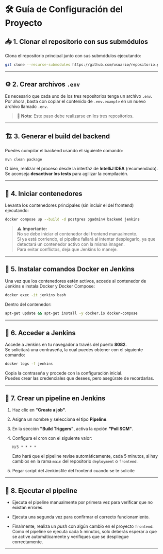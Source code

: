 
# 🛠️ Guía de Configuración del Proyecto

## 📥 1. Clonar el repositorio con sus submódulos

Clona el repositorio principal junto con sus submódulos ejecutando:

```bash
git clone --recurse-submodules https://github.com/usuario/repositorio.git
```

---

## ⚙️ 2. Crear archivos `.env`

Es necesario que cada uno de los tres repositorios tenga un archivo `.env`.  
Por ahora, basta con copiar el contenido de `.env.example` en un nuevo archivo llamado `.env`.

> 📄 **Nota:** Este paso debe realizarse en los tres repositorios.

---

## 🏗️ 3. Generar el build del backend

Puedes compilar el backend usando el siguiente comando:

```bash
mvn clean package
```

O bien, realizar el proceso desde la interfaz de **IntelliJ IDEA** (recomendado).  
Se aconseja **desactivar los tests** para agilizar la compilación.

---

## 🐳 4. Iniciar contenedores

Levanta los contenedores principales (sin incluir el del frontend) ejecutando:

```bash
docker compose up --build -d postgres pgadmin4 backend jenkins
```

> ⚠️ **Importante:**  
> No se debe iniciar el contenedor del frontend manualmente.  
> Si ya está corriendo, el pipeline fallará al intentar desplegarlo, ya que detectará un contenedor activo con la misma imagen.  
> Para evitar conflictos, deja que Jenkins lo maneje.

---

## 🔧 5. Instalar comandos Docker en Jenkins

Una vez que los contenedores estén activos, accede al contenedor de Jenkins e instala Docker y Docker Compose:

```bash
docker exec -it jenkins bash
```

Dentro del contenedor:

```bash
apt-get update && apt-get install -y docker.io docker-compose
```

---

## 🔑 6. Acceder a Jenkins

Accede a Jenkins en tu navegador a través del puerto **8082**.  
Se solicitará una contraseña, la cual puedes obtener con el siguiente comando:

```bash
docker logs -f jenkins
```

Copia la contraseña y procede con la configuración inicial.  
Puedes crear las credenciales que desees, pero asegúrate de recordarlas.

---

## 🧩 7. Crear un pipeline en Jenkins

1. Haz clic en **"Create a job"**.
    
2. Asigna un nombre y selecciona el tipo **Pipeline**.
    
3. En la sección **"Build Triggers"**, activa la opción **"Poll SCM"**.
    
4. Configura el cron con el siguiente valor:
    
    ```
    H/5 * * * *
    ```
    
    Esto hará que el pipeline revise automáticamente, cada 5 minutos, si hay cambios en la rama `main` del repositorio `deployment` o `frontend`.
5. Pegar script del Jenkinsfile del frontend cuando se te solicite

---

## 🚀 8. Ejecutar el pipeline

- Ejecuta el pipeline manualmente por primera vez para verificar que no existan errores.
    
- Ejecuta una segunda vez para confirmar el correcto funcionamiento.
    
- Finalmente, realiza un _push_ con algún cambio en el proyecto `frontend`.  
    Como el pipeline se ejecuta cada 5 minutos, solo deberás esperar a que se active automáticamente y verifiques que se despliegue correctamente.
    

---
